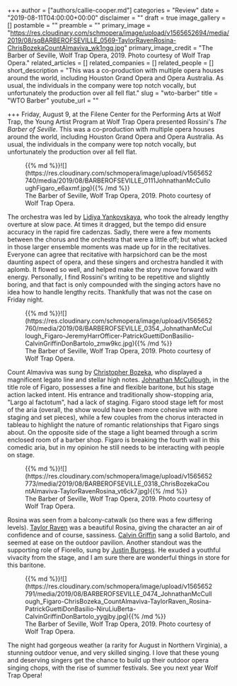 +++
author = ["authors/callie-cooper.md"]
categories = "Review"
date = "2019-08-11T04:00:00+00:00"
disclaimer = ""
draft = true
image_gallery = []
postamble = ""
preamble = ""
primary_image = "https://res.cloudinary.com/schmopera/image/upload/v1565652694/media/2019/08/sqBARBEROFSEVILLE_0569-TaylorRavenRosina-ChrisBozekaCountAlmaviva_wk1ngq.jpg"
primary_image_credit = "The Barber of Seville, Wolf Trap Opera, 2019. Photo courtesy of Wolf Trap Opera."
related_articles = []
related_companies = []
related_people = []
short_description = "This was a co-production with multiple opera houses around the world, including Houston Grand Opera and Opera Australia. As usual, the individuals in the company were top notch vocally, but unfortunately the production over all fell flat."
slug = "wto-barber"
title = "WTO Barber"
youtube_url = ""

+++
Friday, August 9, at the Filene Center for the Performing Arts at Wolf Trap, the Young Artist Program at Wolf Trap Opera presented Rossini's _The Barber of Seville_. This was a co-production with multiple opera houses around the world, including Houston Grand Opera and Opera Australia. As usual, the individuals in the company were top notch vocally, but unfortunately the production over all fell flat.

<figure data-type="image">{{% md %}}![](https://res.cloudinary.com/schmopera/image/upload/v1565652740/media/2019/08/BARBEROFSEVILLE_0111JohnathanMcCulloughFigaro_e6axmf.jpg){{% /md %}}

<figcaption>The Barber of Seville, Wolf Trap Opera, 2019. Photo courtesy of Wolf Trap Opera.</figcaption>

</figure>

The orchestra was led by [Lidiya Yankovskaya](https://lidiyayankovskaya.com/upcoming), who took the already lengthy overture at slow pace. At times it dragged, but the tempo did ensure accuracy in the rapid fire cadenzas. Sadly, there were a few moments between the chorus and the orchestra that were a little off; but what lacked in those larger ensemble moments was made up for in the recitatives. Everyone can agree that recitative with harpsichord can be the most daunting aspect of opera, and these singers and orchestra handled it with aplomb. It flowed so well, and helped make the story move forward with energy. Personally, I find Rossini's writing to be repetitive and slightly boring, and that fact is only compounded with the singing actors have no idea how to handle lengthy recits. Thankfully that was not the case on Friday night.

<figure data-type="image">{{% md %}}![](https://res.cloudinary.com/schmopera/image/upload/v1565652760/media/2019/08/BARBEROFSEVILLE_0354_JohnathanMcCullough_Figaro-JeremyHarrOfficer-PatrickGuettiDonBasilio-CalvinGriffinDonBartolo_zmw9kc.jpg){{% /md %}}

<figcaption>The Barber of Seville, Wolf Trap Opera, 2019. Photo courtesy of Wolf Trap Opera.</figcaption>

</figure>

Count Almaviva was sung by [Christopher Bozeka](https://opera.wolftrap.org/christopher-bozeka-tenor-2/), who displayed a magnificent legato line and stellar high notes. [Johnathan McCullough](https://opera.wolftrap.org/JOHNATHAN-McCULLOUGH-baritone/), in the title role of Figaro, possesses a fine and flexible baritone, but his stage action lacked intent. His entrance and traditionally show-stopping aria, "Largo al factotum", had a lack of staging. Figaro stood stage left for most of the aria (overall, the show would have been more cohesive with more staging and set pieces), while a few couples from the chorus interacted in tableau to highlight the nature of romantic relationships that Figaro sings about. On the opposite side of the stage a light beamed through a scrim enclosed room of a barber shop. Figaro is breaking the fourth wall in this comedic aria, but in my opinion he still needs to be interacting with people on stage. 

<figure data-type="image">{{% md %}}![](https://res.cloudinary.com/schmopera/image/upload/v1565652773/media/2019/08/BARBEROFSEVILLE_0318_ChrisBozekaCountAlmaviva-TaylorRavenRosina_vt6ck7.jpg){{% /md %}}

<figcaption>The Barber of Seville, Wolf Trap Opera, 2019. Photo courtesy of Wolf Trap Opera.</figcaption>

</figure>

Rosina was seen from a balcony-catwalk (so there was a few differing levels). [Taylor Raven](https://opera.wolftrap.org/taylor-raven-mezzo-soprano/) was a beautiful Rosina, giving the character an air of confidence and of course, sassiness. [Calvin Griffin](https://opera.wolftrap.org/calvin-griffin-bass-baritone/) sang a solid Bartolo, and seemed at ease on the outdoor pavilion. Another standout was the supporting role of Fiorello, sung by [Justin Burgess](https://opera.wolftrap.org/justin-burgess-tenor/). He exuded a youthful vivacity from the stage, and I am sure there are wonderful things in store for this baritone.

<figure data-type="image">{{% md %}}![](https://res.cloudinary.com/schmopera/image/upload/v1565652791/media/2019/08/BARBEROFSEVILLE_0474_JohnathanMcCullough_Figaro-ChrisBozeka_CountAlmaviva-TaylorRaven_Rosina-PatrickGuettiDonBasilio-NiruLiuBerta-CalvinGriffinDonBartolo_yygjby.jpg){{% /md %}}

<figcaption>The Barber of Seville, Wolf Trap Opera, 2019. Photo courtesy of Wolf Trap Opera.</figcaption>

</figure>

The night had gorgeous weather (a rarity for August in Northern Virginia), a stunning outdoor venue, and very skilled singing. I love that these young and deserving singers get the chance to build up their outdoor opera singing chops, with the rise of summer festivals. See you next year Wolf Trap Opera!